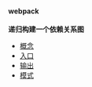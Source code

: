 #### webpack

**递归构建一个依赖关系图**

- [概念](https://github.com/shuaiyafei/pritics/blob/master/webpack/practise/concept/consider.md)
- [入口](https://github.com/shuaiyafei/pritics/blob/master/webpack/practise/concept/entry.md)
- [输出](https://github.com/shuaiyafei/pritics/blob/master/webpack/practise/concept/output.md)
- [模式](https://github.com/shuaiyafei/pritics/blob/master/webpack/practise/concept/mode.md)



